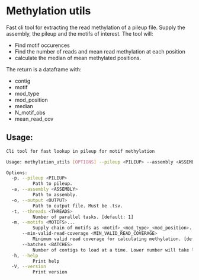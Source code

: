 # Methylation utils

Fast cli tool for extracting the read methylation of a pileup file. Supply the assembly, the pileup and the motifs of interest. The tool will:
 - Find motif occurences
 - Find the number of reads and mean read methylation at each position
 - calculate the median of mean methylated positions.

The return is a dataframe with:
 - contig
 - motif
 - mod_type
 - mod_position
 - median 
 - N_motif_obs
 - mean_read_cov


## Usage:
```bash
Cli tool for fast lookup in pileup for motif methylation

Usage: methylation_utils [OPTIONS] --pileup <PILEUP> --assembly <ASSEMBLY> --output <OUTPUT> --motifs <MOTIFS>...

Options:
  -p, --pileup <PILEUP>
          Path to pileup.
  -a, --assembly <ASSEMBLY>
          Path to assembly.
  -o, --output <OUTPUT>
          Path to output file. Must be .tsv.
  -t, --threads <THREADS>
          Number of parallel tasks. [default: 1]
  -m, --motifs <MOTIFS>...
          Supply chain of motifs as <motif>_<mod_type>_<mod_position>. Example: '-m GATC_a_1 RGATCY_a_2'
      --min-valid-read-coverage <MIN_VALID_READ_COVERAGE>
          Minimum valid read coverage for calculating methylation. [default: 3]
      --batches <BATCHES>
          Number of contigs to load at a time. Lower number will take longer but use less memory. 0 means no batching [default: 0]
  -h, --help
          Print help
  -V, --version
          Print version

```

